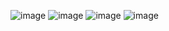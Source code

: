 ![image](https://github.com/user-attachments/assets/bc4d6790-cd83-4f13-91d7-312a0ac00697)
![image](https://github.com/user-attachments/assets/fbc7ca5c-2095-4286-8639-55e0f31e2ecd)
![image](https://github.com/user-attachments/assets/f26663c2-91c7-4615-b8c3-66b97035f284)
![image](https://github.com/user-attachments/assets/9e6c973b-5386-46ff-964b-4fd18f0acc73)
